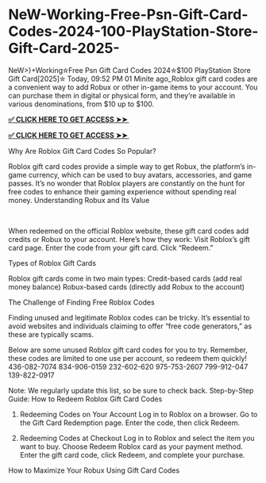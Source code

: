 # NeW-Working-Free-Psn-Gift-Card-Codes-2024-100-PlayStation-Store-Gift-Card-2025-
NeW>)+Working✮Free Psn Gift Card Codes 2024✮$100 PlayStation Store Gift Card[2025]✮
Today, 09:52 PM
01 Minite ago_Roblox gift card codes are a convenient way to add Robux or other in-game items to your account. You can purchase them in digital or physical form, and they’re available in various denominations, from $10 up to $100.


**[✅ CLICK HERE TO GET ACCESS ➤➤ ​​](https://xnproo.com/giftcards/)**

**[✅ CLICK HERE TO GET ACCESS ➤➤ ​​](https://xnproo.com/giftcards/)**



Why Are Roblox Gift Card Codes So Popular?


Roblox gift card codes provide a simple way to get Robux, the platform’s in-game currency, which can be used to buy avatars, accessories, and game passes. It’s no wonder that Roblox players are constantly on the hunt for free codes to enhance their gaming experience without spending real money.
Understanding Robux and Its Value

​​



When redeemed on the official Roblox website, these gift card codes add credits or Robux to your account. Here’s how they work:
Visit Roblox’s gift card page.
Enter the code from your gift card.
Click “Redeem.”

Types of Roblox Gift Cards

Roblox gift cards come in two main types:
Credit-based cards (add real money balance)
Robux-based cards (directly add Robux to the account)

The Challenge of Finding Free Roblox Codes


Finding unused and legitimate Roblox codes can be tricky. It’s essential to avoid websites and individuals claiming to offer “free code generators,” as these are typically scams.

Below are some unused Roblox gift card codes for you to try. Remember, these codes are limited to one use per account, so redeem them quickly!
436-082-7074
834-906-0159
232-602-620
975-753-2607
799-912-047
139-822-0917


Note: We regularly update this list, so be sure to check back.
Step-by-Step Guide: How to Redeem Roblox Gift Card Codes

1. Redeeming Codes on Your Account
Log in to Roblox on a browser.
Go to the Gift Card Redemption page.
Enter the code, then click Redeem.

2. Redeeming Codes at Checkout
Log in to Roblox and select the item you want to buy.
Choose Redeem Roblox card as your payment method.
Enter the gift card code, click Redeem, and complete your purchase.

How to Maximize Your Robux Using Gift Card Codes
